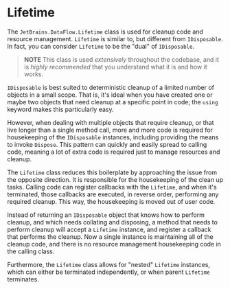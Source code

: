 ---
---

# Lifetime

The `JetBrains.DataFlow.Lifetime` class is used for cleanup code and resource management. `Lifetime` is similar to, but different from `IDisposable`. In fact, you can consider `Lifetime` to be the "dual" of `IDisposable`.

> **NOTE** This class is used *extensively* throughout the codebase, and it is *highly recommended* that you understand what it is and how it works.

`IDisposable` is best suited to deterministic cleanup of a limited number of objects in a small scope. That is, it's ideal when you have created one or maybe two objects that need cleanup at a specific point in code; the `using` keyword makes this particularly easy.

However, when dealing with multiple objects that require cleanup, or that live longer than a single method call, more and more code is required for housekeeping of the `IDisposable` instances, including providing the means to invoke `Dispose`. This pattern can quickly and easily spread to calling code, meaning a lot of extra code is required just to manage resources and cleanup.

The `Lifetime` class reduces this boilerplate by approaching the issue from the opposite direction. It is responsible for the housekeeping of the clean up tasks. Calling code can register callbacks with the `Lifetime`, and when it's terminated, those callbacks are executed, in reverse order, performing any required cleanup. This way, the housekeeping is moved out of user code.

Instead of returning an `IDisposable` object that knows how to perform cleanup, and which needs collating and disposing, a method that needs to perform cleanup will accept a `Lifetime` instance, and register a callback that performs the cleanup. Now a single instance is maintaining all of the cleanup code, and there is no resource management housekeeping code in the calling class.

Furthermore, the `Lifetime` class allows for "nested" `Lifetime` instances, which can either be terminated independently, or when parent `Lifetime` terminates.


